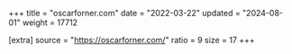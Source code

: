 +++
title = "oscarforner.com"
date = "2022-03-22"
updated = "2024-08-01"
weight = 17712

[extra]
source = "https://oscarforner.com/"
ratio = 9
size = 17
+++
